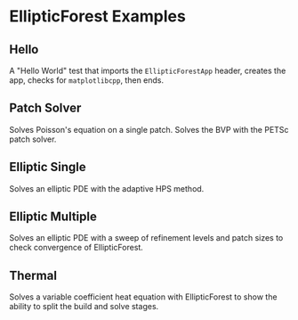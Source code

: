 # EllipticForest Examples

## Hello

A "Hello World" test that imports the `EllipticForestApp` header, creates the app, checks for `matplotlibcpp`, then ends.

## Patch Solver

Solves Poisson's equation on a single patch. Solves the BVP with the PETSc patch solver.

## Elliptic Single

Solves an elliptic PDE with the adaptive HPS method.

## Elliptic Multiple

Solves an elliptic PDE with a sweep of refinement levels and patch sizes to check convergence of EllipticForest.

## Thermal

Solves a variable coefficient heat equation with EllipticForest to show the ability to split the build and solve stages.